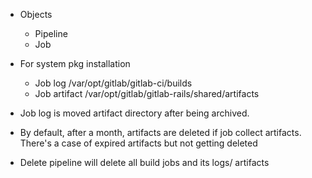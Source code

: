 * Objects
  * Pipeline
  * Job

* For system pkg installation
  * Job log /var/opt/gitlab/gitlab-ci/builds
  * Job artifact /var/opt/gitlab/gitlab-rails/shared/artifacts

* Job log is moved artifact directory after being archived.  
* By default, after a month, artifacts are deleted if job collect artifacts. There's a case of expired artifacts but not getting deleted  

* Delete pipeline will delete all build jobs and its logs/ artifacts 